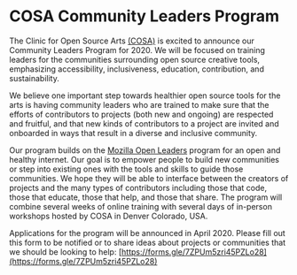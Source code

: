 # COSA Community Leaders Program

The Clinic for Open Source Arts [(COSA)](https://www.du.edu/ahss/opensourcearts/) is excited to announce our Community Leaders Program for 2020. We will be focused on training leaders for the communities surrounding open source creative tools, emphasizing accessibility, inclusiveness, education, contribution, and sustainability. 

We believe one important step towards healthier open source tools for the arts is having community leaders who are trained to make sure that the efforts of contributors to projects (both new and ongoing) are respected and fruitful, and that new kinds of contributors to a project are invited and onboarded in ways that result in a diverse and inclusive community.

Our program builds on the [Mozilla Open Leaders](https://foundation.mozilla.org/en/opportunity/mozilla-open-leaders/) program for an open and healthy internet. Our goal is to empower people to build new communities or step into existing ones with the tools and skills to guide those communities. We hope they will be able to interface between the creators of projects and the many types of contributors including those that code, those that educate, those that help, and those that share. The program will combine several weeks of online training with several days of in-person workshops hosted by COSA in Denver Colorado, USA. 

Applications for the program will be announced in April 2020. Please fill out this form to be notified or to share ideas about projects or communities that we should be looking to help: [https://forms.gle/7ZPUm5zri45PZLo28](https://forms.gle/7ZPUm5zri45PZLo28)


